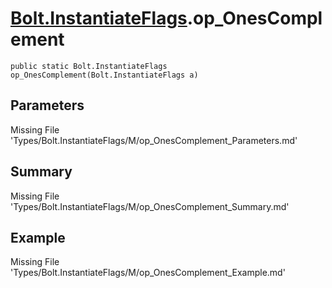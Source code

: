 # [Bolt.InstantiateFlags](Types/Bolt.InstantiateFlags.md).op_OnesComplement
`public static Bolt.InstantiateFlags op_OnesComplement(Bolt.InstantiateFlags a)`
## Parameters
Missing File 'Types/Bolt.InstantiateFlags/M/op_OnesComplement_Parameters.md'
## Summary
Missing File 'Types/Bolt.InstantiateFlags/M/op_OnesComplement_Summary.md'
## Example
Missing File 'Types/Bolt.InstantiateFlags/M/op_OnesComplement_Example.md'
